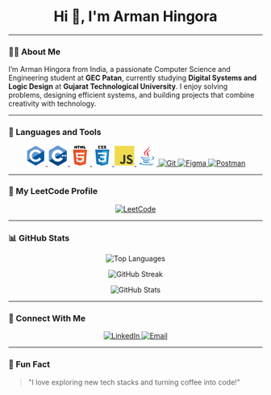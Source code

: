 <h1 align="center">Hi 👋, I'm Arman Hingora</h1>

---

### 👨‍💻 About Me

I’m Arman Hingora from India, a passionate Computer Science and Engineering student at **GEC Patan**, currently studying **Digital Systems and Logic Design** at **Gujarat Technological University**. I enjoy solving problems, designing efficient systems, and building projects that combine creativity with technology.

---

### 🔧 Languages and Tools

<p align="center">
  <a href="https://www.cprogramming.com/" target="_blank" rel="noreferrer">
    <img src="https://raw.githubusercontent.com/devicons/devicon/master/icons/c/c-original.svg" alt="C" width="40" height="40"/>
  </a>
  <a href="https://www.w3schools.com/cpp/" target="_blank" rel="noreferrer">
    <img src="https://raw.githubusercontent.com/devicons/devicon/master/icons/cplusplus/cplusplus-original.svg" alt="C++" width="40" height="40"/>
  </a>
  <a href="https://www.w3schools.com/html/" target="_blank" rel="noreferrer">
    <img src="https://raw.githubusercontent.com/devicons/devicon/master/icons/html5/html5-original-wordmark.svg" alt="HTML5" width="40" height="40"/>
  </a>
  <a href="https://www.w3schools.com/css/" target="_blank" rel="noreferrer">
    <img src="https://raw.githubusercontent.com/devicons/devicon/master/icons/css3/css3-original-wordmark.svg" alt="CSS3" width="40" height="40"/>
  </a>
  <a href="https://developer.mozilla.org/en-US/docs/Web/JavaScript" target="_blank" rel="noreferrer">
    <img src="https://raw.githubusercontent.com/devicons/devicon/master/icons/javascript/javascript-original.svg" alt="JavaScript" width="40" height="40"/>
  </a>
  <a href="https://www.java.com" target="_blank" rel="noreferrer">
    <img src="https://raw.githubusercontent.com/devicons/devicon/master/icons/java/java-original.svg" alt="Java" width="40" height="40"/>
  </a>
  <a href="https://git-scm.com/" target="_blank" rel="noreferrer">
    <img src="https://www.vectorlogo.zone/logos/git-scm/git-scm-icon.svg" alt="Git" width="40" height="40"/>
  </a>
  <a href="https://www.figma.com/" target="_blank" rel="noreferrer">
    <img src="https://www.vectorlogo.zone/logos/figma/figma-icon.svg" alt="Figma" width="40" height="40"/>
  </a>
  <a href="https://postman.com" target="_blank" rel="noreferrer">
    <img src="https://www.vectorlogo.zone/logos/getpostman/getpostman-icon.svg" alt="Postman" width="40" height="40"/>
  </a>
</p>

---

### 🔹 My LeetCode Profile
<p align="center">
  <a href="https://leetcode.com/u/armcoderh/" target="_blank" rel="noreferrer">
    <img src="https://cdn.iconscout.com/icon/free/png-256/free-leetcode-logo-icon-download-in-svg-png-gif-file-formats--technology-social-media-vol-4-pack-logos-icons-2944960.png?f=webp" alt="LeetCode" width="40" height="40"/>
  </a>
</p>

---

### 📊 GitHub Stats

<p align="center">
  <img src="https://github-readme-stats.vercel.app/api/top-langs?username=armcoderh&show_icons=true&locale=en&layout=compact&theme=radical" alt="Top Languages" />
</p>

<p align="center">
  <img src="https://github-readme-streak-stats.herokuapp.com/?user=armcoderh&theme=radical" alt="GitHub Streak" />
</p>

<p align="center">
  <img src="https://github-readme-stats.vercel.app/api?username=armcoderh&show_icons=true&locale=en&theme=radical" alt="GitHub Stats" />
</p>

---

### 🔄 Connect With Me
<p align="center">
  <a href="https://www.linkedin.com/in/armanhingora/" target="_blank" rel="noreferrer">
    <img src="https://cdn-icons-png.flaticon.com/512/174/174857.png" alt="LinkedIn" width="40" height="40"/>
  </a>
  <a href="mailto:armanhingora123@gmail.com" target="_blank" rel="noreferrer">
    <img src="https://cdn-icons-png.flaticon.com/512/732/732200.png" alt="Email" width="40" height="40"/>
  </a>
</p>

---

### 🚀 Fun Fact
> "I love exploring new tech stacks and turning coffee into code!"
